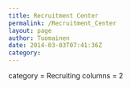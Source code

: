 ```yaml
---
title: Recruitment Center
permalink: /Recruitment_Center
layout: page
author: Tuomainen
date: 2014-03-03T07:41:36Z
category: 
---
```

<DPL> category = Recruiting columns = 2</DPL>

